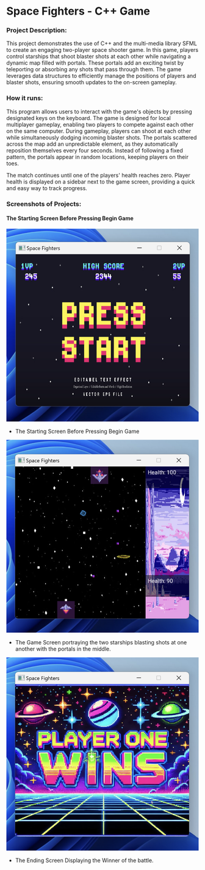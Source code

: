 # Space Fighters - C++ Game

### Project Description:
This project demonstrates the use of C++ and the multi-media library SFML to create an engaging two-player space shooter game. In this game, players control starships that shoot blaster shots at each other while navigating a dynamic map filled with portals. These portals add an exciting twist by teleporting or absorbing any shots that pass through them. The game leverages data structures to efficiently manage the positions of players and blaster shots, ensuring smooth updates to the on-screen gameplay.

### How it runs:
This program allows users to interact with the game's objects by pressing designated keys on the keyboard. The game is designed for local multiplayer gameplay, enabling two players to compete against each other on the same computer. During gameplay, players can shoot at each other while simultaneously dodging incoming blaster shots. The portals scattered across the map add an unpredictable element, as they automatically reposition themselves every four seconds. Instead of following a fixed pattern, the portals appear in random locations, keeping players on their toes.

The match continues until one of the players' health reaches zero. Player health is displayed on a sidebar next to the game screen, providing a quick and easy way to track progress.

### Screenshots of Projects:

#### The Starting Screen Before Pressing Begin Game
![Starting_Screen](Starting_Screen.png)
- The Starting Screen Before Pressing Begin Game

![GamePlay_Screen](User_Gameplay.png)
- The Game Screen portraying the two starships blasting shots at one another with the portals in the middle. 

![Winner_Screen](Winner_Screen.png)
- The Ending Screen Displaying the Winner of the battle. 
